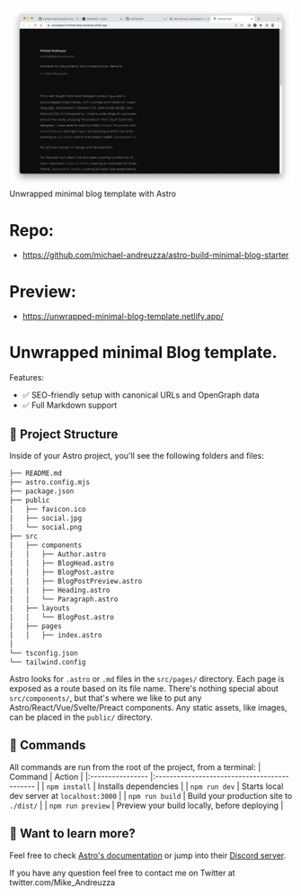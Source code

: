![Thumbnail](thumbnail.png) 
Unwrapped minimal blog template with Astro
# Repo:
- https://github.com/michael-andreuzza/astro-build-minimal-blog-starter
# Preview:
- https://unwrapped-minimal-blog-template.netlify.app/
# Unwrapped minimal Blog template.
Features:
- ✅ SEO-friendly setup with canonical URLs and OpenGraph data
- ✅ Full Markdown support
## 🚀 Project Structure
Inside of your Astro project, you'll see the following folders and files:
```
├── README.md
├── astro.config.mjs
├── package.json
├── public
│   ├── favicon.ico
│   ├── social.jpg
│   └── social.png
├── src
│   ├── components
│   │   ├── Author.astro
│   │   ├── BlogHead.astro
│   │   ├── BlogPost.astro
│   │   ├── BlogPostPreview.astro
│   │   ├── Heading.astro
│   │   └── Paragraph.astro
│   ├── layouts
│   │   └── BlogPost.astro
│   ├── pages
│   │   ├── index.astro
│  
└── tsconfig.json  
└── tailwind.config
```
Astro looks for `.astro` or `.md` files in the `src/pages/` directory. Each page is exposed as a route based on its file name.
There's nothing special about `src/components/`, but that's where we like to put any Astro/React/Vue/Svelte/Preact components.
Any static assets, like images, can be placed in the `public/` directory.
## 🧞 Commands
All commands are run from the root of the project, from a terminal:
| Command           | Action                                       |
|:----------------  |:-------------------------------------------- |
| `npm install`     | Installs dependencies                        |
| `npm run dev`     | Starts local dev server at `localhost:3000`  |
| `npm run build`   | Build your production site to `./dist/`      |
| `npm run preview` | Preview your build locally, before deploying |
## 👀 Want to learn more?
Feel free to check [Astro's documentation](https://docs.astro.build) or jump into their [Discord server](https://astro.build/chat).

If you have any question feel free to contact me on Twitter at twitter.com/Mike_Andreuzza